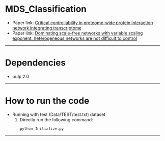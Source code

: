 # MDS_Classification
- Paper link: [Critical controllability in proteome-wide protein interaction network integrating transcriptome](https://www.nature.com/articles/srep23541)
- Paper link: [Dominating scale-free networks with variable scaling exponent: heterogeneous networks are not difficult to control](https://doi.org/10.1088/1367-2630/14/7/073005)
------------
# Dependencies
- pulp 2.0
------------
# How to run the code
* Running with test (Data/TEST/test.txt) dataset:
  1. Directly run the following command:
     ```bash
     python Initialize.py
     ```
------------
